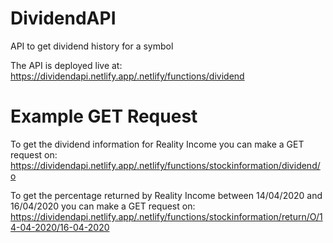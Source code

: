 # DividendAPI
API to get dividend history for a symbol

The API is deployed live at: https://dividendapi.netlify.app/.netlify/functions/dividend

# Example GET Request
To get the dividend information for Reality Income you can make a GET request on: 
https://dividendapi.netlify.app/.netlify/functions/stockinformation/dividend/o

To get the percentage returned by Reality Income between 14/04/2020 and 16/04/2020 you can make a GET request on:
https://dividendapi.netlify.app/.netlify/functions/stockinformation/return/O/14-04-2020/16-04-2020